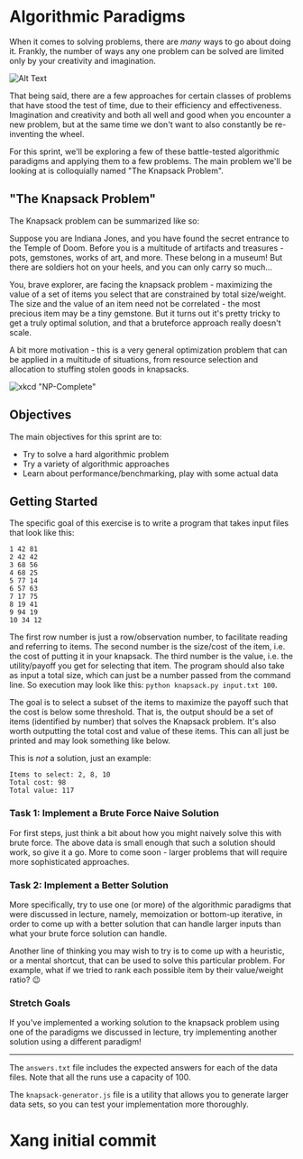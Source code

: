 # Algorithmic Paradigms

When it comes to solving problems, there are _many_ ways to go about doing it. Frankly, the number of ways any one problem can be solved are limited only by your creativity and imagination.

![Alt Text](https://media.giphy.com/media/QFsPtlrcMlS8w/giphy.gif)

That being said, there are a few approaches for certain classes of problems that have stood the test of time, due to their efficiency and effectiveness. Imagination and creativity and both all well and good when you encounter a new problem, but at the same time we don't want to also constantly be re-inventing the wheel. 

For this sprint, we'll be exploring a few of these battle-tested algorithmic paradigms and applying them to a few problems. The main problem we'll be looking at is colloquially named "The Knapsack Problem".

## "The Knapsack Problem"

The Knapsack problem can be summarized like so:

Suppose you are Indiana Jones, and you have found the secret entrance to the Temple of Doom. Before you is a multitude of artifacts and treasures - pots, gemstones, works of art, and more. These belong in a museum! But there are soldiers hot on your heels, and you can only carry so much...

You, brave explorer, are facing the knapsack problem - maximizing the value of a set of items you select that are constrained by total size/weight. The size and the value of an item need not be correlated - the most precious item may be a tiny gemstone. But it turns out it's pretty tricky to get a truly optimal solution, and that a bruteforce approach really doesn't scale.

A bit more motivation - this is a very general optimization problem that can be applied in a multitude of situations, from resource selection and allocation to stuffing stolen goods in knapsacks.

![xkcd "NP-Complete"](https://imgs.xkcd.com/comics/np_complete.png "General solutions get you a 50% tip.")

## Objectives

The main objectives for this sprint are to:

* Try to solve a hard algorithmic problem
* Try a variety of algorithmic approaches
* Learn about performance/benchmarking, play with some actual data

## Getting Started

The specific goal of this exercise is to write a program that takes input files that look like this:

```
1 42 81
2 42 42
3 68 56
4 68 25
5 77 14
6 57 63
7 17 75
8 19 41
9 94 19
10 34 12
```

The first row number is just a row/observation number, to facilitate reading and referring to items. The second number is the size/cost of the item, i.e. the cost of putting it in your knapsack. The third number is the value, i.e. the utility/payoff you get for selecting that item. The program should also take as input a total size, which can just be a number passed from the command line. So execution may look like this: `python knapsack.py input.txt 100`.

The goal is to select a subset of the items to maximize the payoff such that the cost is below some threshold. That is, the output should be a set of items (identified by number) that solves the Knapsack problem. It's also worth outputting the total cost and value of these items. This can all just be printed and may look something like below.

This is *not* a solution, just an example:

```
Items to select: 2, 8, 10
Total cost: 98
Total value: 117
```

### Task 1: Implement a Brute Force Naive Solution

For first steps, just think a bit about how you might naively solve this with brute force. The above data is small enough that such a solution should work, so give it a go. More to come soon - larger problems that will require more sophisticated approaches.

### Task 2: Implement a Better Solution

More specifically, try to use one (or more) of the algorithmic paradigms that were discussed in lecture, namely, memoization or bottom-up iterative, in order to come up with a better solution that can handle larger inputs than what your brute force solution can handle.

Another line of thinking you may wish to try is to come up with a heuristic, or a mental shortcut, that can be used to solve this particular problem. For example, what if we tried to rank each possible item by their value/weight ratio? :wink:

### Stretch Goals

If you've implemented a working solution to the knapsack problem using one of the paradigms we discussed in lecture, try implementing another solution using a different paradigm!

---

The `answers.txt` file includes the expected answers for each of the data files. Note that all the runs use a capacity of 100. 

The `knapsack-generator.js` file is a utility that allows you to generate larger data sets, so you can test your implementation more thoroughly. 

# Xang initial commit